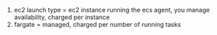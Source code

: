 1) ec2 launch type = ec2 instance running the ecs agent, you manage availability, charged per instance
2) fargate = managed, charged per number of running tasks